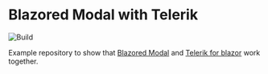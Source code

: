 # Blazored Modal with Telerik

![Build](https://github.com/NBprojekt/blazor-modal/workflows/Build/badge.svg?branch=master)

Example repository to show that [Blazored Modal][1] and [Telerik for blazor][2] work together.


   [1]: https://github.com/Blazored/Modal
   [2]: https://www.telerik.com/blazor-ui

